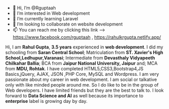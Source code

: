 - 👋 Hi, I’m @Rguptaah
- 👀 I’m interested in Web development
- 🌱 I’m currently learning Laravel
- 💞️ I’m looking to collaborate on website development
- 📫 You can reach me by clicking this link -->  https://www.facebook.com/rguptaah , https://rahulkrgupta.netlify.app/

<!---
Rguptaah/Rguptaah is a ✨ special ✨ repository because its `README.md` (this file) appears on your GitHub profile.
You can click the Preview link to take a look at your changes.
--->
Hi, I am **Rahul Gupta**, **3.5 years** experienced in **web development**.
I did my schooling from **Saran Central School**; Matriculation from **ST. Xavier's High School,Ledhupur,Varanasi**; Intermediate from
**Devasthaly Vidyapeeth Chilkahar Ballia**; BCA from **Jaipur National University, Jaipur** and; MCA from **MDU, Rohtak**.
I have completed HTML5,CSS3,Bootstrap4,JS Basics,jQuery, AJAX, JSON ,PHP Core, MySQL and Wordpress.
I am very passionate about my career in web development.
I am social or talkative only with like minded people around me.
So I do like to be in the group of Web developers.
I have limited friends but they are the best to talk to.
I look forward to **Data Science and AI** as well because its importance to **enterprise** label is growing day by day.
